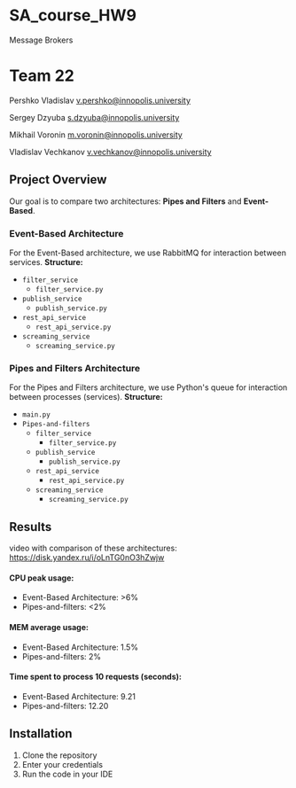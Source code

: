 # SA_course_HW9
Message Brokers
# Team 22
Pershko Vladislav v.pershko@innopolis.university

Sergey Dzyuba s.dzyuba@innopolis.university

Mikhail Voronin m.voronin@innopolis.university

Vladislav Vechkanov v.vechkanov@innopolis.university

## Project Overview
Our goal is to compare two architectures: **Pipes and Filters** and **Event-Based**.
### Event-Based Architecture
For the Event-Based architecture, we use RabbitMQ for interaction between services.
**Structure:**
- `filter_service`
    - `filter_service.py`
- `publish_service`
    - `publish_service.py`
- `rest_api_service`
    - `rest_api_service.py`
- `screaming_service`
    - `screaming_service.py`
### Pipes and Filters Architecture
For the Pipes and Filters architecture, we use Python's queue for interaction between processes (services).
**Structure:**
- `main.py`
- `Pipes-and-filters`
  - `filter_service`
      - `filter_service.py`
  - `publish_service`
      - `publish_service.py`
  - `rest_api_service`
      - `rest_api_service.py`
  - `screaming_service`
      - `screaming_service.py`
## Results
video with comparison of these architectures: https://disk.yandex.ru/i/oLnTG0nO3hZwjw 
#### CPU peak usage: 
- Event-Based Architecture: >6%
- Pipes-and-filters: <2%
#### MEM average usage:
- Event-Based Architecture: 1.5%
- Pipes-and-filters: 2%
#### Time spent to process 10 requests (seconds):
- Event-Based Architecture: 9.21
- Pipes-and-filters: 12.20
## Installation
1. Clone the repository
2. Enter your credentials
3. Run the code in your IDE
